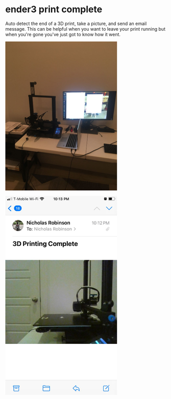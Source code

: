 # ender3 print complete
Auto detect the end of a 3D print, take a picture, and send an email message.  This can be helpful when you want to leave your print running but when you're gone you've just got to know how it went.

<p align="left">
  <img src="https://github.com/Freeno83/ender3_print_complete/blob/main/setup.jfif" width="350" title="Setup">
</p>

<p align="left">
  <img src="https://github.com/Freeno83/ender3_print_complete/blob/main/email_message.jfif" width="350" title="email message">
</p>
